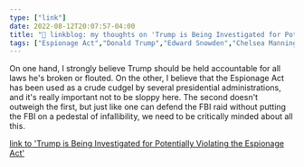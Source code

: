 ```yaml
---
type: ["link"]
date: 2022-08-12T20:07:57-04:00
title: "🔗 linkblog: my thoughts on 'Trump is Being Investigated for Potentially Violating the Espionage Act'"
tags: ["Espionage Act","Donald Trump","Edward Snowden","Chelsea Manning"]
---
```

On one hand, I strongly believe Trump should be held accountable for all laws he's broken or flouted. On the other, I believe that the Espionage Act has been used as a crude cudgel by several presidential administrations, and it's really important not to be sloppy here. The second doesn't outweigh the first, but just like one can defend the FBI raid without putting the FBI on a pedestal of infallibility, we need to be critically minded about all this.
 

[link to 'Trump is Being Investigated for Potentially Violating the Espionage Act'](https://www.vice.com/en/article/bvmjyd/trump-espionage-act)
